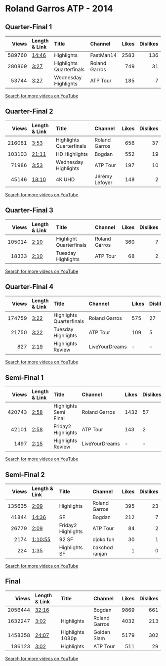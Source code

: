
# Roland Garros ATP - 2014

## Quarter-Final 1
|   Views | Length & Link                                        | Title                      | Channel       |   Likes |   Dislikes |
|--------:|:-----------------------------------------------------|:---------------------------|:--------------|--------:|-----------:|
|  589760 | [14:46](https://www.youtube.com/watch?v=GMD7Ud5OZH0) | Highlights                 | FastMan14     |    2583 |        136 |
|  280869 | [3:27](https://www.youtube.com/watch?v=A3M-Mmsr0_8)  | Highlights   Quarterfinals | Roland Garros |     749 |         31 |
|   53744 | [3:27](https://www.youtube.com/watch?v=DVH7XdwxMdE)  | Wednesday Highlights       | ATP Tour      |     185 |          7 |

[Search for more videos on YouTube](https://www.youtube.com/results?search_query=%22roland+garros%22+%22Nadal%22+%22Ferrer%22+%222014%22+%22highlights%22)     

## Quarter-Final 2
|   Views | Length & Link                                        | Title                      | Channel        |   Likes |   Dislikes |
|--------:|:-----------------------------------------------------|:---------------------------|:---------------|--------:|-----------:|
|  216081 | [3:53](https://www.youtube.com/watch?v=5XWDjdf0lcA)  | Highlights   Quarterfinals | Roland Garros  |     656 |         37 |
|  103103 | [21:11](https://www.youtube.com/watch?v=C5p2YZvyEUg) | HD      Highlights         | Bogdan         |     552 |         19 |
|   71986 | [3:53](https://www.youtube.com/watch?v=C8GGLG5mkYk)  | Wednesday Highlights       | ATP Tour       |     197 |         10 |
|   45146 | [18:10](https://www.youtube.com/watch?v=fxrahYVRgJU) | 4K UHD                     | Jérémy Lefoyer |     148 |          2 |

[Search for more videos on YouTube](https://www.youtube.com/results?search_query=%22roland+garros%22+%22Murray%22+%22Monfils%22+%222014%22+%22highlights%22)     

## Quarter-Final 3
|   Views | Length & Link                                       | Title                     | Channel       |   Likes |   Dislikes |
|--------:|:----------------------------------------------------|:--------------------------|:--------------|--------:|-----------:|
|  105014 | [2:10](https://www.youtube.com/watch?v=6sMcVNXz_i4) | Highlight   Quarterfinals | Roland Garros |     360 |          7 |
|   18333 | [2:10](https://www.youtube.com/watch?v=S-QIsDLTK3I) | Tuesday Highlights        | ATP Tour      |      68 |          2 |

[Search for more videos on YouTube](https://www.youtube.com/results?search_query=%22roland+garros%22+%22Gulbis%22+%22Berdych%22+%222014%22+%22highlights%22)     

## Quarter-Final 4
|   Views | Length & Link                                       | Title                      | Channel        | Likes   | Dislikes   |
|--------:|:----------------------------------------------------|:---------------------------|:---------------|:--------|:-----------|
|  174759 | [3:22](https://www.youtube.com/watch?v=fcb6aDdvw8U) | Highlights   Quarterfinals | Roland Garros  | 575     | 27         |
|   21750 | [3:22](https://www.youtube.com/watch?v=x1zP7JciNls) | Tuesday Highlights         | ATP Tour       | 109     | 5          |
|     827 | [2:19](https://www.youtube.com/watch?v=ooq-1gsjz8c) | Highlights  Review         | LiveYourDreams | -       | -          |

[Search for more videos on YouTube](https://www.youtube.com/results?search_query=%22roland+garros%22+%22Djokovic%22+%22Raonic%22+%222014%22+%22highlights%22)     

## Semi-Final 1
|   Views | Length & Link                                       | Title                   | Channel        | Likes   | Dislikes   |
|--------:|:----------------------------------------------------|:------------------------|:---------------|:--------|:-----------|
|  420743 | [2:58](https://www.youtube.com/watch?v=UDS-Mgh7wbg) | Highlights   Semi Final | Roland Garros  | 1432    | 57         |
|   42101 | [2:58](https://www.youtube.com/watch?v=X0CmwRw3T7M) | Friday2 Highlights      | ATP Tour       | 143     | 2          |
|    1497 | [2:15](https://www.youtube.com/watch?v=xCRmn-hnYJs) | Highlights  Review      | LiveYourDreams | -       | -          |

[Search for more videos on YouTube](https://www.youtube.com/results?search_query=%22roland+garros%22+%22Nadal%22+%22Murray%22+%222014%22+%22highlights%22)     

## Semi-Final 2
|   Views | Length & Link                                          | Title              | Channel        |   Likes |   Dislikes |
|--------:|:-------------------------------------------------------|:-------------------|:---------------|--------:|-----------:|
|  135635 | [2:09](https://www.youtube.com/watch?v=mor1RgzJCQg)    | Highlights         | Roland Garros  |     395 |         23 |
|   41844 | [14:36](https://www.youtube.com/watch?v=7ldPIs1W4Lo)   | SF                 | Bogdan         |     212 |          7 |
|   26779 | [2:09](https://www.youtube.com/watch?v=5QjB-Tk04ho)    | Friday2 Highlights | ATP Tour       |      84 |          2 |
|    2174 | [1:10:55](https://www.youtube.com/watch?v=5CSMMvG3IdY) | 92    SF           | djoko fun      |      30 |          1 |
|     224 | [1:35](https://www.youtube.com/watch?v=SYVTgPGGbSM)    | Highlights  SF     | bakchod ranjan |       1 |          0 |

[Search for more videos on YouTube](https://www.youtube.com/results?search_query=%22roland+garros%22+%22Djokovic%22+%22Gulbis%22+%222014%22+%22highlights%22)     

## Final
|   Views | Length & Link                                        | Title            | Channel       |   Likes |   Dislikes |
|--------:|:-----------------------------------------------------|:-----------------|:--------------|--------:|-----------:|
| 2056444 | [32:16](https://www.youtube.com/watch?v=VAlY5j57cT4) |                  | Bogdan        |    9869 |        661 |
| 1632247 | [3:02](https://www.youtube.com/watch?v=dOkgz5BCxcQ)  | Highlights       | Roland Garros |    4032 |        213 |
| 1458358 | [24:07](https://www.youtube.com/watch?v=4j3gorXjd4s) | Highlights 1080p | Golden Slam   |    5179 |        302 |
|  186123 | [3:02](https://www.youtube.com/watch?v=nLnDXfeH8uk)  | Highlights       | ATP Tour      |     511 |         29 |

[Search for more videos on YouTube](https://www.youtube.com/results?search_query=%22roland+garros%22+%22Nadal%22+%22Djokovic%22+%222014%22+%22highlights%22)     
